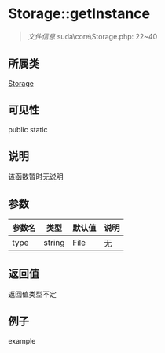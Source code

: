 # Storage::getInstance

> *文件信息* suda\core\Storage.php: 22~40
## 所属类 

[Storage](../Storage.md)

## 可见性

  public  static
## 说明

该函数暂时无说明

## 参数

| 参数名 | 类型 | 默认值 | 说明 |
|--------|-----|-------|-------|
| type |  string | File | 无 |

## 返回值
返回值类型不定

## 例子

example